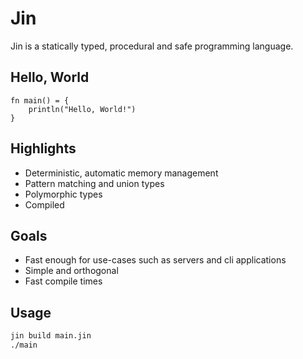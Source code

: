 # Jin

Jin is a statically typed, procedural and safe programming language.

## Hello, World

```
fn main() = {
    println("Hello, World!")
}
```

## Highlights

- Deterministic, automatic memory management
- Pattern matching and union types
- Polymorphic types
- Compiled

## Goals

- Fast enough for use-cases such as servers and cli applications
- Simple and orthogonal
- Fast compile times

## Usage

```sh
jin build main.jin
./main
```
